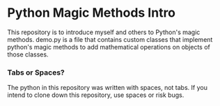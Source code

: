 # Python Magic Methods Intro

This repository is to introduce myself and others to Python's magic methods. demo.py is a file that contains custom classes that implement python's magic methods to add mathematical operations on objects of those classes.

### Tabs or Spaces?
The python in this repository was written with spaces, not tabs. If you intend to clone down this repository, use spaces or risk bugs.